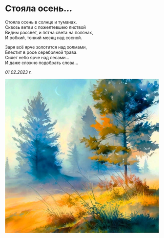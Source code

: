 # Стояла осень...

Стояла осень в солнце и туманах.  
Сквозь ветви с пожелтевшею листвой  
Видны рассвет, и пятна света на полянах,  
И робкий, тонкий месяц над сосной.

Заря всё ярче золотится над холмами,  
Блестит в росе серебряной трава.  
Сияет небо ярче над лесами...  
И даже сложно подобрать слова...

*01.02.2023 г.*

![Стояла осень...](../images/it-was-autumn.jpg)
